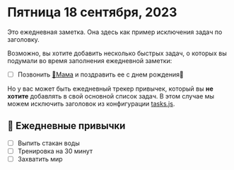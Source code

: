 # Пятница 18 сентября, 2023

Это ежедневная заметка. Она здесь как пример исключения задач по заголовку.

Возможно, вы хотите добавить несколько быстрых задач, о которых вы подумали во время заполнения ежедневной заметки:

- [ ] Позвонить [👤Мама](../People/👤Мама.md) и поздравить ее с днем рождения🔼

Но у вас может быть ежедневный трекер привычек, который вы **не хотите** добавлять в свой основной список задач. В этом случае мы можем исключить заголовок из конфигурации [tasks.js](../00%20Documentation/tasks.js.md).

## 🌱 Ежедневные привычки

- [ ] Выпить стакан воды
- [ ] Тренировка на 30 минут
- [ ] Захватить мир
